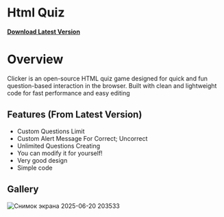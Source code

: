 # Html Quiz
**[Download Latest Version](https://github.com/catosoriginal/html-quiz/releases/download/v1.0.0-beta/index.html)**

# Overview

Clicker is an open-source HTML quiz game designed for quick and fun question-based interaction in the browser. Built with clean and lightweight code for fast performance and easy editing

## Features (From Latest Version)

- Custom Questions Limit
- Custom Alert Message For Correct; Uncorrect
- Unlimited Questions Creating
- You can modify it for yourself!
- Very good design
- Simple code

## Gallery

![Снимок экрана 2025-06-20 203533](https://github.com/user-attachments/assets/fbc87d26-4466-43ed-802c-18ad662f003a)
